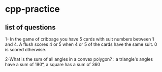# cpp-practice

## list of questions

1- In the game of cribbage you have 5 cards with suit numbers between 1 and 4. A flush scores 4 or 5 when 4 or 5 of the cards have the same suit. 0 is scored otherwise.

2-What is the sum of all angles in a convex polygon? : a triangle's angles have a sum of 180°, a square has a sum of 360
